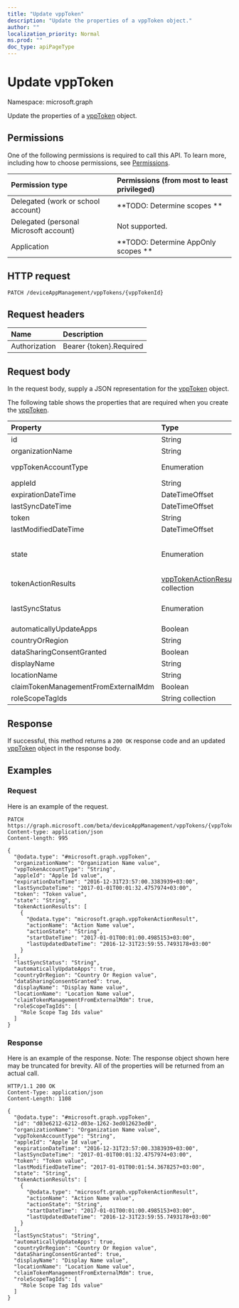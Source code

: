```yaml
---
title: "Update vppToken"
description: "Update the properties of a vppToken object."
author: ""
localization_priority: Normal
ms.prod: ""
doc_type: apiPageType
---
```


# Update vppToken

Namespace: microsoft.graph

Update the properties of a [vppToken](../resources/vpptoken.md) object.

## Permissions
One of the following permissions is required to call this API. To learn more, including how to choose permissions, see [Permissions](/concepts/permissions-reference.md).

|Permission type|Permissions (from most to least privileged)|
|:---|:---|
|Delegated (work or school account)|**TODO: Determine scopes **|
|Delegated (personal Microsoft account)|Not supported.|
|Application|**TODO: Determine AppOnly scopes **|

## HTTP request
<!-- {
  "blockType": "ignored"
}
-->
``` http
PATCH /deviceAppManagement/vppTokens/{vppTokenId}
```

## Request headers
|Name|Description|
|:---|:---|
|Authorization|Bearer {token}.Required|

## Request body
In the request body, supply a JSON representation for the [vppToken](../resources/vpptoken.md) object.

The following table shows the properties that are required when you create the [vppToken](../resources/vpptoken.md).

|Property|Type|Description|
|:---|:---|:---|
|id|String| Inherited from [entity](../resources/entity.md)|
|organizationName|String||
|vppTokenAccountType|Enumeration| Possible values are: `business`, `education`.|
|appleId|String||
|expirationDateTime|DateTimeOffset||
|lastSyncDateTime|DateTimeOffset||
|token|String||
|lastModifiedDateTime|DateTimeOffset||
|state|Enumeration| Possible values are: `unknown`, `valid`, `expired`, `invalid`, `assignedToExternalMDM`.|
|tokenActionResults|[vppTokenActionResult](../resources/vpptokenactionresult.md) collection||
|lastSyncStatus|Enumeration| Possible values are: `none`, `inProgress`, `completed`, `failed`.|
|automaticallyUpdateApps|Boolean||
|countryOrRegion|String||
|dataSharingConsentGranted|Boolean||
|displayName|String||
|locationName|String||
|claimTokenManagementFromExternalMdm|Boolean||
|roleScopeTagIds|String collection||



## Response
If successful, this method returns a `200 OK` response code and an updated [vppToken](../resources/vpptoken.md) object in the response body.

## Examples

### Request
Here is an example of the request.
<!-- {
  "blockType": "request",
  "name": "update_vpptoken"
}
-->
``` http
PATCH https://graph.microsoft.com/beta/deviceAppManagement/vppTokens/{vppTokenId}
Content-type: application/json
Content-length: 995

{
  "@odata.type": "#microsoft.graph.vppToken",
  "organizationName": "Organization Name value",
  "vppTokenAccountType": "String",
  "appleId": "Apple Id value",
  "expirationDateTime": "2016-12-31T23:57:00.3383939+03:00",
  "lastSyncDateTime": "2017-01-01T00:01:32.4757974+03:00",
  "token": "Token value",
  "state": "String",
  "tokenActionResults": [
    {
      "@odata.type": "microsoft.graph.vppTokenActionResult",
      "actionName": "Action Name value",
      "actionState": "String",
      "startDateTime": "2017-01-01T00:01:00.4985153+03:00",
      "lastUpdatedDateTime": "2016-12-31T23:59:55.7493178+03:00"
    }
  ],
  "lastSyncStatus": "String",
  "automaticallyUpdateApps": true,
  "countryOrRegion": "Country Or Region value",
  "dataSharingConsentGranted": true,
  "displayName": "Display Name value",
  "locationName": "Location Name value",
  "claimTokenManagementFromExternalMdm": true,
  "roleScopeTagIds": [
    "Role Scope Tag Ids value"
  ]
}
```

### Response
Here is an example of the response. Note: The response object shown here may be truncated for brevity. All of the properties will be returned from an actual call.
<!-- {
  "blockType": "response",
  "truncated": true
}
-->
``` http
HTTP/1.1 200 OK
Content-Type: application/json
Content-Length: 1108

{
  "@odata.type": "#microsoft.graph.vppToken",
  "id": "d03e6212-6212-d03e-1262-3ed012623ed0",
  "organizationName": "Organization Name value",
  "vppTokenAccountType": "String",
  "appleId": "Apple Id value",
  "expirationDateTime": "2016-12-31T23:57:00.3383939+03:00",
  "lastSyncDateTime": "2017-01-01T00:01:32.4757974+03:00",
  "token": "Token value",
  "lastModifiedDateTime": "2017-01-01T00:01:54.3678257+03:00",
  "state": "String",
  "tokenActionResults": [
    {
      "@odata.type": "microsoft.graph.vppTokenActionResult",
      "actionName": "Action Name value",
      "actionState": "String",
      "startDateTime": "2017-01-01T00:01:00.4985153+03:00",
      "lastUpdatedDateTime": "2016-12-31T23:59:55.7493178+03:00"
    }
  ],
  "lastSyncStatus": "String",
  "automaticallyUpdateApps": true,
  "countryOrRegion": "Country Or Region value",
  "dataSharingConsentGranted": true,
  "displayName": "Display Name value",
  "locationName": "Location Name value",
  "claimTokenManagementFromExternalMdm": true,
  "roleScopeTagIds": [
    "Role Scope Tag Ids value"
  ]
}
```

